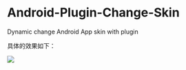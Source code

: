 # Android-Plugin-Change-Skin
Dynamic change Android App skin with plugin

具体的效果如下：

![](https://github.com/viclee2014/Android-Plugin-Change-Skin/blob/master/app/src/main/res/raw/vertical_switch_textview.gif)
